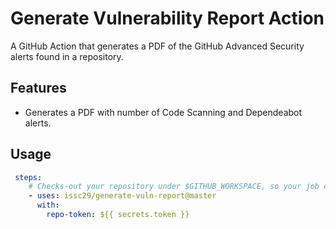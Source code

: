 # Generate Vulnerability Report Action

A GitHub Action that generates a PDF of the GitHub Advanced Security alerts found in a repository.


## Features
- Generates a PDF with number of Code Scanning and Dependeabot alerts.

## Usage

```yml
 steps:
    # Checks-out your repository under $GITHUB_WORKSPACE, so your job can access it
    - uses: issc29/generate-vuln-report@master
      with:
        repo-token: ${{ secrets.token }}
```
